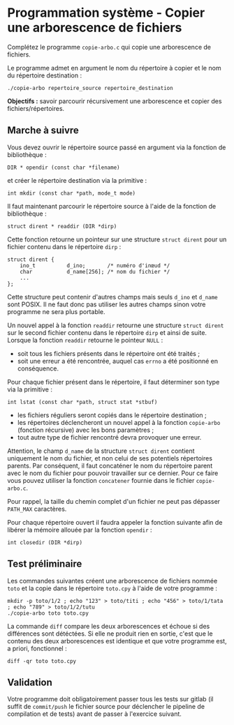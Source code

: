 # Programmation système - Copier une arborescence de fichiers

Complétez le programme `copie-arbo.c` qui copie une arborescence de fichiers.

Le programme admet en argument le nom du répertoire à copier et le nom du répertoire destination :

    ./copie-arbo repertoire_source repertoire_destination

**Objectifs :** savoir parcourir récursivement une arborescence et copier des fichiers/répertoires.

## Marche à suivre

Vous devez ouvrir le répertoire source passé en argument via la fonction de bibliothèque :

    DIR * opendir (const char *filename)

et créer le répertoire destination via la primitive :

    int mkdir (const char *path, mode_t mode)

Il faut maintenant parcourir le répertoire source à l'aide de la fonction de bibliothèque :

    struct dirent * readdir (DIR *dirp)

Cette fonction retourne un pointeur sur une structure `struct dirent` pour un fichier contenu dans le répertoire `dirp` :

    struct dirent {
        ino_t          d_ino;       /* numéro d'inœud */
        char           d_name[256]; /* nom du fichier */
        ...
    };

Cette structure peut contenir d'autres champs mais seuls `d_ino` et `d_name` sont POSIX. Il ne faut donc pas utiliser les autres champs sinon votre programme ne sera plus portable.

Un nouvel appel à la fonction `readdir` retourne une structure `struct dirent` sur le second fichier contenu dans le répertoire `dirp` et ainsi de suite. Lorsque la fonction `readdir` retourne le pointeur `NULL` :
- soit tous les fichiers présents dans le répertoire ont été traités ;
- soit une erreur a été rencontrée, auquel cas `errno` a été positionné en conséquence.

Pour chaque fichier présent dans le répertoire, il faut déterminer son type via la primitive :

    int lstat (const char *path, struct stat *stbuf)

- les fichiers réguliers seront copiés dans le répertoire destination ;
- les répertoires déclencheront un nouvel appel à la fonction `copie-arbo` (fonction récursive) avec les bons paramètres ;
- tout autre type de fichier rencontré devra provoquer une erreur.

Attention, le champ `d_name` de la structure `struct dirent` contient uniquement le nom du fichier, et non celui de ses potentiels répertoires parents.
Par conséquent, il faut concaténer le nom du répertoire parent avec le nom du fichier pour pouvoir travailler sur ce dernier.
Pour ce faire vous pouvez utiliser la fonction `concatener` fournie dans le fichier `copie-arbo.c`.

Pour rappel, la taille du chemin complet d'un fichier ne peut pas dépasser `PATH_MAX` caractères.

Pour chaque répertoire ouvert il faudra appeler la fonction suivante afin de libérer la mémoire allouée par la fonction `opendir` :

    int closedir (DIR *dirp)

## Test préliminaire

Les commandes suivantes créent une arborescence de fichiers nommée `toto` et la copie dans le répertoire `toto.cpy` à l'aide de votre programme :

    mkdir -p toto/1/2 ; echo "123" > toto/titi ; echo "456" > toto/1/tata ; echo "789" > toto/1/2/tutu
    ./copie-arbo toto toto.cpy

La commande `diff` compare les deux arborescences et échoue si des différences sont détéctées.
Si elle ne produit rien en sortie, c'est que le contenu des deux arborescences est identique et que votre programme est, a priori, fonctionnel :

    diff -qr toto toto.cpy

## Validation
 
Votre programme doit obligatoirement passer tous les tests sur gitlab (il suffit de `commit/push` le fichier source pour déclencher le pipeline de compilation et de tests) avant de passer à l'exercice suivant.
